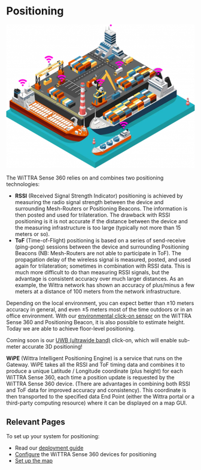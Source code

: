 # Positioning

![img-application](images/applications/applications-marine.png)

The WiTTRA Sense 360 relies on and combines two positioning technologies:
- **RSSI** (Received Signal Strength Indicator) positioning is achieved
by measuring the radio signal strength between the device and surrounding
Mesh-Routers or Positioning Beacons. The information is then posted
and used for trilateration. The drawback with RSSI positioning is it is
not accurate if the distance between the device and the measuring infrastructure
is too large (typically not more than 15 meters or so).
- **ToF** (Time-of-Flight) positioning is based on a series of send-receive (ping-pong)
sessions between the device and surrounding Positioning Beacons (NB:
Mesh-Routers are not able to participate in ToF). The propagation delay
of the wireless signal is measured, posted, and used again for trilateration;
sometimes in combination with RSSI data. This is much more difficult to do
than measuring RSSI signals, but the advantage is consistent accuracy over much
larger distances. As an example, the Wittra network has shown an accuracy of
plus/minus a few meters at a distance of 100 meters from the network infrastructure.

Depending on the local environment, you can expect better than ±10 meters accuracy
in general, and even ±5 meters most of the time outdoors or in an office environment.
With our [environmental click-on sensor](products-lpth-lpthc.md)
on the WiTTRA Sense 360 and Positioning Beacon, it is also possible to estimate height.
Today we are able to achieve floor-level positioning.

Coming soon is our [UWB (ultrawide band)](products-uwb.md) click-on, which will
enable sub-meter accurate 3D positioning!

**WiPE** (Wittra Intelligent Positioning Engine) is a service that runs on the Gateway.
WiPE takes all the RSSI and ToF timing data and combines it to produce a unique
Latitude / Longitude coordinate (plus height) for each WiTTRA Sense 360, each time a
position update is requested by the WiTTRA Sense 360 device. (There are advantages in
combining both RSSI and ToF data for improved accuracy and consistency).
This coordinate is then transported to the specified data End Point (either the
Wittra portal or a third-party computing resource) where it can be displayed on a map GUI.

## Relevant Pages

To set up your system for positioning:
* Read our [deployment guide](howto-deployment-guide.md)
* [Configure](howto-device-configuration.md) the WiTTRA Sense 360 devices for positioning
* [Set up the map](howto-set-up-map.md)